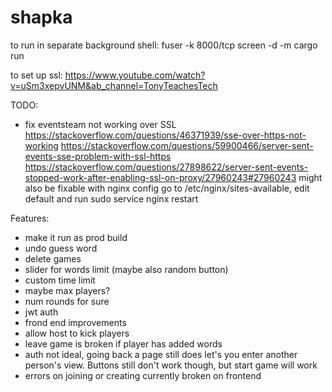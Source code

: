 # shapka
to run in separate background shell:
fuser -k 8000/tcp
screen -d -m cargo run

to set up ssl:
https://www.youtube.com/watch?v=uSm3xepvUNM&ab_channel=TonyTeachesTech

TODO:
- fix eventsteam not working over SSL
https://stackoverflow.com/questions/46371939/sse-over-https-not-working
https://stackoverflow.com/questions/59900466/server-sent-events-sse-problem-with-ssl-https
https://stackoverflow.com/questions/27898622/server-sent-events-stopped-work-after-enabling-ssl-on-proxy/27960243#27960243
might also be fixable with nginx config
go to /etc/nginx/sites-available, edit default and run sudo service nginx restart

Features:
- make it run as prod build
- undo guess word
- delete games
- slider for words limit (maybe also random button)
- custom time limit
- maybe max players?
- num rounds for sure
- jwt auth
- frond end improvements
- allow host to kick players
- leave game is broken if player has added words
- auth not ideal, going back a page still does let's you enter another person's view. Buttons still don't work though, but start game will work
- errors on joining or creating currently broken on frontend
